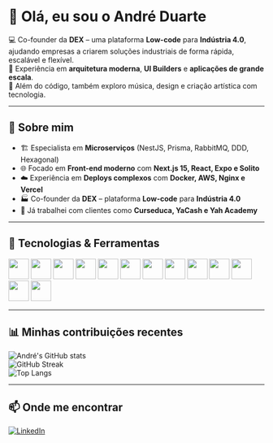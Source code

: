# 👋 Olá, eu sou o André Duarte  

💻 Co-founder da **DEX** – uma plataforma **Low-code** para **Indústria 4.0**, ajudando empresas a criarem soluções industriais de forma rápida, escalável e flexível.  
🚀 Experiência em **arquitetura moderna**, **UI Builders** e **aplicações de grande escala**.  
🎵 Além do código, também exploro música, design e criação artística com tecnologia.  

---

## 📌 Sobre mim
- 🏗️ Especialista em **Microserviços** (NestJS, Prisma, RabbitMQ, DDD, Hexagonal)  
- 🌐 Focado em **Front-end moderno** com **Next.js 15, React, Expo e Solito**  
- ☁️ Experiência em **Deploys complexos** com **Docker, AWS, Nginx e Vercel**  
- 🏭 Co-founder da **DEX** – plataforma **Low-code** para **Indústria 4.0**  
- 🤝 Já trabalhei com clientes como **Curseduca, YaCash e Yah Academy**  

---

## 🚀 Tecnologias & Ferramentas
<p align="left">
  <img src="https://nestjs.com/img/logo-small.svg" width="40" />
  <img src="https://cdn.jsdelivr.net/gh/devicons/devicon/icons/react/react-original.svg" width="40"/>
  <img src="https://cdn.jsdelivr.net/gh/devicons/devicon/icons/typescript/typescript-original.svg" width="40"/>
  <img src="https://cdn.jsdelivr.net/gh/devicons/devicon/icons/javascript/javascript-original.svg" width="40"/>
  <img src="https://cdn.jsdelivr.net/gh/devicons/devicon/icons/nodejs/nodejs-original.svg" width="40"/>
  <img src="https://cdn.jsdelivr.net/gh/devicons/devicon/icons/docker/docker-original.svg" width="40"/>
  <img src="https://cdn.jsdelivr.net/gh/devicons/devicon/icons/postgresql/postgresql-original.svg" width="40"/>
  <img src="https://cdn.jsdelivr.net/gh/devicons/devicon/icons/mongodb/mongodb-original.svg" width="40"/>
  <img src="https://cdn.jsdelivr.net/gh/devicons/devicon/icons/amazonwebservices/amazonwebservices-original.svg" width="40"/>
  <img src="https://cdn.jsdelivr.net/gh/devicons/devicon/icons/git/git-original.svg" width="40"/>
  <img src="https://cdn.jsdelivr.net/gh/devicons/devicon/icons/github/github-original.svg" width="40"/>
  <img src="https://cdn.jsdelivr.net/gh/devicons/devicon/icons/figma/figma-original.svg" width="40"/>
  <img src="https://www.rust-lang.org/logos/rust-logo-512x512.png" width="40" />
</p>

---

## 📊 Minhas contribuições recentes
![André's GitHub stats](https://github-readme-stats.vercel.app/api?username=KitKat1996&show_icons=true&theme=radical)  
![GitHub Streak](https://github-readme-streak-stats.herokuapp.com/?user=KitKat1996&theme=radical)  
![Top Langs](https://github-readme-stats.vercel.app/api/top-langs/?username=KitKat1996&layout=compact&theme=radical)  

---

## 📫 Onde me encontrar
[![LinkedIn](https://img.shields.io/badge/LinkedIn-Andre%20Duarte-blue?style=for-the-badge&logo=linkedin)](https://www.linkedin.com/)  
